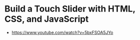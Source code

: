 # Build a Touch Slider with HTML, CSS, and JavaScript

* <https://www.youtube.com/watch?v=5bxFSOA5JYo>
